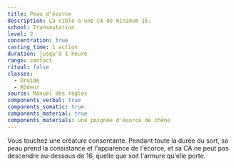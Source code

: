 ```yaml
---
title: Peau d'écorce
description: La cible a une CA de minimum 16.
school: Transmutation
level: 2
concentration: true
casting_time: 1 action
duration: jusqu'à 1 heure
range: contact
ritual: false
classes:
  - Druide
  - Rôdeur
source: Manuel des règles
components_verbal: true
components_somatic: true
components_material: true
components_materials: une poignée d'écorce de chêne
---
```

Vous touchez une créature consentante. Pendant toute la durée du sort, sa peau prend la consistance et l'apparence de l'écorce, et sa CA ne peut pas descendre au-dessous de 16, quelle que soit l'armure qu'elle porte.
